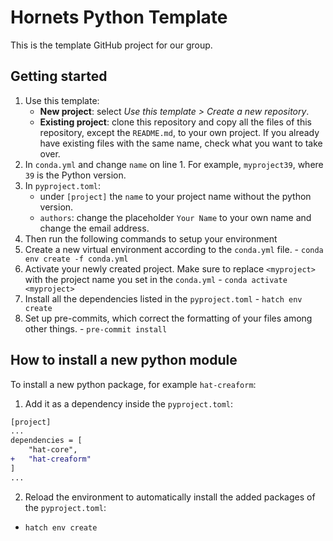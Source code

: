 # Hornets Python Template

This is the template GitHub project for our group.

## Getting started

1. Use this template:
	- **New project**: select *Use this template > Create a new repository*.
	- **Existing project**: clone this repository and copy all the files of this repository, except the `README.md`, to your own project. If you already have existing files with the same name, check what you want to take over.
1. In `conda.yml` and change `name` on line 1. For example, `myproject39`, where `39` is the Python version.
1. In `pyproject.toml`:
    - under `[project]` the `name` to your project name without the python version.
    - `authors`: change the placeholder `Your Name` to your own name and change the email address.
1. Then run the following commands to setup your environment
  1. Create a new virtual environment according to the `conda.yml` file.
    - `conda env create -f conda.yml`
  1. Activate your newly created project. Make sure to replace `<myproject>` with the project name you set in the `conda.yml`
    - `conda activate <myproject>`
  1. Install all the dependencies listed in the `pyproject.toml`
    - `hatch env create`
  1. Set up pre-commits, which correct the formatting of your files among other things.
    - `pre-commit install`

## How to install a new python module

To install a new python package, for example `hat-creaform`:

1. Add it as a dependency inside the `pyproject.toml`:

  ```diff
  [project]
  ...
  dependencies = [
      "hat-core",
  +   "hat-creaform"
  ]
  ...
  ```

2. Reload the environment to automatically install the added packages of the `pyproject.toml`:
  - `hatch env create`
